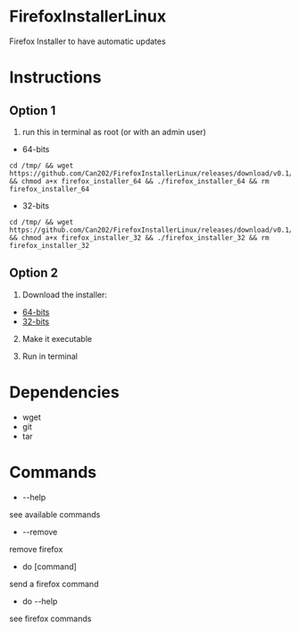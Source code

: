# FirefoxInstallerLinux
Firefox Installer to have automatic updates

# Instructions

## Option 1

1. run this in terminal as root (or with an admin user)

- 64-bits
~~~
cd /tmp/ && wget https://github.com/Can202/FirefoxInstallerLinux/releases/download/v0.1/firefox_installer_64 && chmod a+x firefox_installer_64 && ./firefox_installer_64 && rm firefox_installer_64
~~~
- 32-bits
~~~
cd /tmp/ && wget https://github.com/Can202/FirefoxInstallerLinux/releases/download/v0.1/firefox_installer_32 && chmod a+x firefox_installer_32 && ./firefox_installer_32 && rm firefox_installer_32
~~~



## Option 2

1. Download the installer:
- [64-bits](https://github.com/Can202/FirefoxInstallerLinux/releases/download/v0.1/firefox_installer_64)
- [32-bits](https://github.com/Can202/FirefoxInstallerLinux/releases/download/v0.1/firefox_installer_32)

2. Make it executable

3. Run in terminal

# Dependencies

- wget
- git
- tar

# Commands

- --help

see available commands

- --remove

remove firefox

- do [command]

send a firefox command

- do --help

see firefox commands
